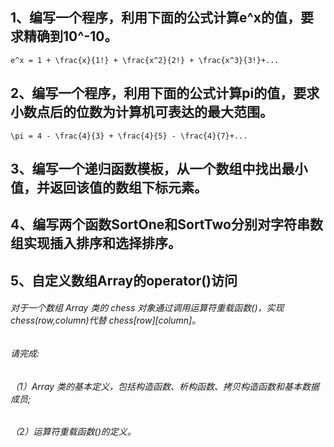 ## 1、编写一个程序，利用下面的公式计算e^x的值，要求精确到10^-10。

```katex
e^x = 1 + \frac{x}{1!} + \frac{x^2}{2!} + \frac{x^3}{3!}+...
```
## 2、编写一个程序，利用下面的公式计算pi的值，要求小数点后的位数为计算机可表达的最大范围。

```katex
\pi = 4 - \frac{4}{3} + \frac{4}{5} - \frac{4}{7}+...
```
## 3、编写一个递归函数模板，从一个数组中找出最小值，并返回该值的数组下标元素。
## 4、编写两个函数SortOne和SortTwo分别对字符串数组实现插入排序和选择排序。
## 5、自定义数组Array的operator()访问
###### 对于一个数组 Array 类的 chess 对象通过调用运算符重载函数()，实现 chess(row,column)代替 chess[row][column]。
###### 请完成:
###### （1）Array 类的基本定义，包括构造函数、析构函数、拷贝构造函数和基本数据成员;
###### （2）运算符重载函数()的定义。